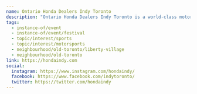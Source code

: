 ```yaml
---
name: Ontario Honda Dealers Indy Toronto
description: "Ontario Honda Dealers Indy Toronto is a world-class motorsports festival which takes place annually on a 2.874-kilometre (1.786-mile), 11-turn temporary circuit using the streets surrounding Exhibition Place near Lake Ontario in downtown Toronto. The event features many attractions, food trucks, interactive displays and activities, and supports local charities."
tags:
  - instance-of/event
  - instance-of/event/festival
  - topic/interest/sports
  - topic/interest/motorsports
  - neighbourhood/old-toronto/liberty-village
  - neighbourhood/old-toronto
link: https://hondaindy.com
social:
  instagram: https://www.instagram.com/hondaindy/
  facebook: https://www.facebook.com/indytoronto/
  twitter: https://twitter.com/hondaindy
---
```

